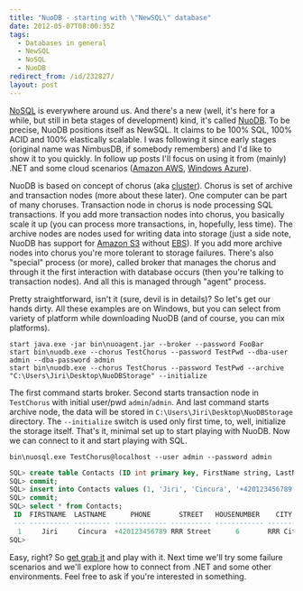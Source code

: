 ```yaml
---
title: "NuoDB - starting with \"NewSQL\" database"
date: 2012-05-07T08:00:35Z
tags:
  - Databases in general
  - NewSQL
  - NoSQL
  - NuoDB
redirect_from: /id/232827/
layout: post
---
```

[NoSQL][1] is everywhere around us. And there's a new (well, it's here for a while, but still in beta stages of development) kind, it's called [NuoDB][2]. To be precise, NuoDB positions itself as NewSQL. It claims to be 100% SQL, 100% ACID and 100% elastically scalable. I was following it since early stages (original name was NimbusDB, if somebody remembers) and I'd like to show it to you quickly. In follow up posts I'll focus on using it from (mainly) .NET and some cloud scenarios ([Amazon AWS][3], [Windows Azure][4]).

NuoDB is based on concept of chorus (aka [cluster][5]). Chorus is set of archive and transaction nodes (more about these later). One computer can be part of many choruses. Transaction node in chorus is node processing SQL transactions. If you add more transaction nodes into chorus, you basically scale it up (you can process more transactions, in, hopefully, less time). The archive nodes are nodes used for writing data into storage (just a side note, NuoDB has support for [Amazon S3][6] without [EBS][7]). If you add more archive nodes into chorus you're more tolerant to storage failures. There's also "special" process (or more), called broker that manages the chorus and through it the first interaction with database occurs (then you're talking to transaction nodes). And all this is managed through "agent" process.

Pretty straightforward, isn't it (sure, devil is in details)? So let's get our hands dirty. All these examples are on Windows, but you can select from variety of platform while downloading NuoDB (and of course, you can mix platforms).

```text
start java.exe -jar bin\nuoagent.jar --broker --password FooBar
start bin\nuodb.exe --chorus TestChorus --password TestPwd --dba-user admin --dba-password admin
start bin\nuodb.exe --chorus TestChorus --password TestPwd --archive "C:\Users\Jiri\Desktop\NuoDBStorage" --initialize
```

The first command starts broker. Second starts transaction node in `TestChorus` with initial user/pwd `admin`/`admin`. And last command starts archive node, the data will be stored in `C:\Users\Jiri\Desktop\NuoDBStorage` directory. The `--initialize` switch is used only first time, to, well, initialize the storage itself. That's it, minimal set up to start playing with NuoDB. Now we can connect to it and start playing with SQL.

```text
bin\nuosql.exe TestChorus@localhost --user admin --password admin
```

```sql
SQL> create table Contacts (ID int primary key, FirstName string, LastName string, Phone string, Street string, HouseNumber int, City string);
SQL> commit;
SQL> insert into Contacts values (1, 'Jiri', 'Cincura', '+420123456789', 'RRR Street', 6, 'RRR City');
SQL> commit;
SQL> select * from Contacts;
 ID  FIRSTNAME  LASTNAME      PHONE       STREET   HOUSENUMBER    CITY
 --- ---------- --------- ------------- ---------- ------------ --------
  1     Jiri     Cincura  +420123456789 RRR Street      6       RRR City
SQL>
```

Easy, right? So [get grab it][8] and play with it. Next time we'll try some failure scenarios and we'll explore how to connect from .NET and some other environments. Feel free to ask if you're interested in something.

[1]: http://en.wikipedia.org/wiki/NoSQL
[2]: http://www.nuodb.com/
[3]: http://aws.amazon.com/
[4]: http://www.windowsazure.com/
[5]: http://en.wikipedia.org/wiki/Computer_cluster
[6]: http://aws.amazon.com/s3/
[7]: http://aws.amazon.com/ebs/
[8]: https://www.nuodb.com/download.php